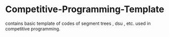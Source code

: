 # Competitive-Programming-Template

contains basic template of codes of segment trees , dsu , etc. used in competitive programming.
